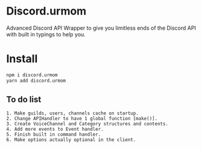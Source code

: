 # Discord.urmom
Advanced Discord API Wrapper to give you limitless ends of the Discord API with built in typings to help you.

# Install 
```bash
npm i discord.urmom
yarn add discord.urmom
```

## To do list
```
1. Make guilds, users, channels cache on startup.
2. Change APIHandler to have 1 global function [make()].
3. Create VoiceChannel and Category structures and contents.
4. Add more events to Event handler.
5. Finish built in command handler.
6. Make options actually optional in the client.
```